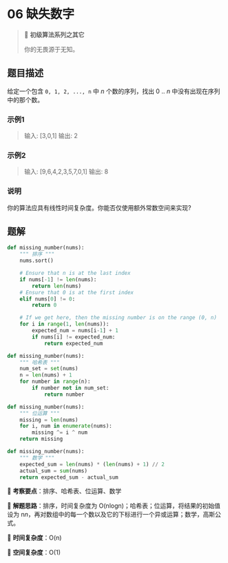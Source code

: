 # 06 缺失数字

> 🌈 **初级算法系列之其它**
>
> 你的无畏源于无知。

## 题目描述

给定一个包含 `0, 1, 2, ..., n` 中 *n* 个数的序列，找出 0 .. *n* 中没有出现在序列中的那个数。

### 示例1

> 输入: [3,0,1]
> 输出: 2

### 示例2

> 输入: [9,6,4,2,3,5,7,0,1]
> 输出: 8

### 说明

你的算法应具有线性时间复杂度。你能否仅使用额外常数空间来实现?

## 题解

```python
def missing_number(nums):
    """ 排序 """
    nums.sort()

    # Ensure that n is at the last index
    if nums[-1] != len(nums):
        return len(nums)
    # Ensure that 0 is at the first index
    elif nums[0] != 0:
        return 0

    # If we get here, then the missing number is on the range (0, n)
    for i in range(1, len(nums)):
        expected_num = nums[i-1] + 1
        if nums[i] != expected_num:
            return expected_num
```

```python
def missing_number(nums):
    """ 哈希表 """
    num_set = set(nums)
    n = len(nums) + 1
    for number in range(n):
        if number not in num_set:
            return number
```

```python
def missing_number(nums):
    """ 位运算 """
    missing = len(nums)
    for i, num in enumerate(nums):
        missing ^= i ^ num
    return missing
```

```python
def missing_number(nums):
    """ 数学 """
    expected_sum = len(nums) * (len(nums) + 1) // 2
    actual_sum = sum(nums)
    return expected_sum - actual_sum
```

🍥 **考察要点**：排序、哈希表、位运算、数学

🍬 **解题思路**：排序，时间复杂度为 O(nlogn)；哈希表；位运算，将结果的初始值设为 n*n*，再对数组中的每一个数以及它的下标进行一个异或运算；数学，高斯公式。

🍉 **时间复杂度**：O(n)

🍭 **空间复杂度**：O(1)
